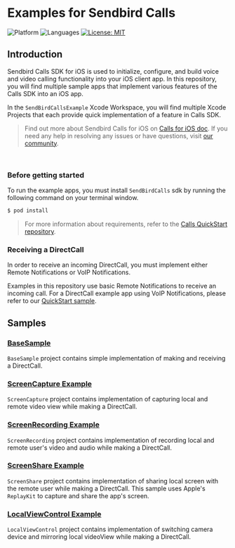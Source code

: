 # Examples for Sendbird Calls
![Platform](https://img.shields.io/badge/platform-iOS-orange.svg)
![Languages](https://img.shields.io/badge/language-Swift-orange.svg)
[![License: MIT](https://img.shields.io/badge/License-MIT-yellow.svg)](https://github.com/sendbird/quickstart-calls-ios/blob/develop/LICENSE.md)

## Introduction

Sendbird Calls SDK for iOS is used to initialize, configure, and build voice and video calling functionality into your iOS client app. 
In this repository, you will find multiple sample apps that implement various features of the Calls SDK into an iOS app.

In the `SendBirdCallsExample` Xcode Workspace, you will find multiple Xcode Projects that each provide quick implementation of a feature in Calls SDK.

> Find out more about Sendbird Calls for iOS on [Calls for iOS doc](https://sendbird.com/docs/calls/v1/ios/getting-started/about-calls-sdk). If you need any help in resolving any issues or have questions, visit [our community](https://community.sendbird.com).

<br />

### Before getting started

To run the example apps, you must install `SendBirdCalls` sdk by running the following command on your terminal window.
```bash
$ pod install
```

> For more information about requirements, refer to the [Calls QuickStart repository](https://github.com/sendbird/quickstart-calls-ios#before-getting-started).

### Receiving a DirectCall
In order to receive an incoming DirectCall, you must implement either Remote Notifications or VoIP Notifications.

Examples in this repository use basic Remote Notifications to receive an incoming call. For a DirectCall example app using VoIP Notifications, please refer to our [QuickStart sample](https://github.com/sendbird/quickstart-calls-ios).


## Samples

### [BaseSample](https://github.com/sendbird/examples-calls-ios/tree/main/BaseSample)
`BaseSample` project contains simple implementation of making and receiving a DirectCall. 

### [ScreenCapture Example](https://github.com/sendbird/examples-calls-ios/tree/main/ScreenCapture)
`ScreenCapture` project contains implementation of capturing local and remote video view while making a DirectCall. 

### [ScreenRecording Example](https://github.com/sendbird/examples-calls-ios/tree/main/ScreenRecord)
`ScreenRecording` project contains implementation of recording local and remote user's video and audio while making a DirectCall. 

### [ScreenShare Example](https://github.com/sendbird/examples-calls-ios/tree/main/ScreenShare)
`ScreenShare` project contains implementation of sharing local screen with the remote user while making a DirectCall. This sample uses Apple's `ReplayKit` to capture and share the app's screen.  

### [LocalViewControl Example](https://github.com/sendbird/examples-calls-ios/tree/main/LocalViewControl)
`LocalViewControl` project contains implementation of switching camera device and mirroring local videoView while making a DirectCall.   
